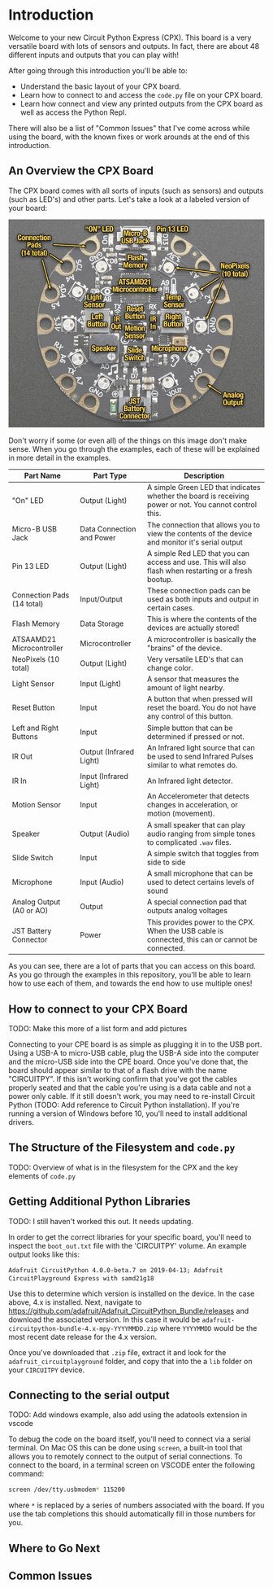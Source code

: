 # Introduction

Welcome to your new Circuit Python Express (CPX).  This board is a very versatile board with lots of sensors and outputs.  In fact, there are about 48 different inputs and outputs that you can play with!

After going through this introduction you'll be able to:

* Understand the basic layout of your CPX board.
* Learn how to connect to and access the `code.py` file on your CPX board.
* Learn how connect and view any printed outputs from the CPX board as well as access the Python Repl.

There will also be a list of "Common Issues" that I've come across while using the board, with the known fixes or work arounds at the end of this introduction.

## An Overview the CPX Board

The CPX board comes with all sorts of inputs (such as sensors) and outputs (such as LED's) and other parts.  Let's take a look at a labeled version of your board:

![Labeled CPX Board Courtesy of adafruit](images/circuit_playground_express-labeled.jpg)

Don't worry if some (or even all) of the things on this image don't make sense.  When you go through the examples, each of these will be explained in more detail in the examples.

| Part Name                  | Part Type                 | Description                                                                                              |
| -------------------------- | ------------------------- | -------------------------------------------------------------------------------------------------------- |
| "On" LED                   | Output (Light)            | A simple Green LED that indicates whether the board is receiving power or not.  You cannot control this. |
| Micro-B USB Jack           | Data Connection and Power | The connection that allows you to view the contents of the device and monitor it's serial output         |
| Pin 13 LED                 | Output (Light)            | A simple Red LED that you can access and use.  This will also flash when restarting or a fresh bootup.   |
| Connection Pads (14 total) | Input/Output              | These connection pads can be used as both inputs and output in certain cases.                            |
| Flash Memory               | Data Storage              | This is where the contents of the devices are actually stored!                                           |
| ATSAAMD21 Microcontroller  | Microcontroller           | A microcontroller is basically the "brains" of the device.                                               |
| NeoPixels (10 total)       | Output (Light)            | Very versatile LED's that can change color.                                                              |
| Light Sensor               | Input (Light)             | A sensor that measures the amount of light nearby.                                                       |
| Reset Button               | Input                     | A button that when pressed will reset the board.  You do not have any control of this button.            |
| Left and Right Buttons     | Input                     | Simple button that can be determined if pressed or not.                                                  |
| IR Out                     | Output (Infrared Light)   | An Infrared light source that can be used to send Infrared Pulses similar to what remotes do.            |
| IR In                      | Input (Infrared Light)    | An Infrared light detector.                                                                              |
| Motion Sensor              | Input                     | An Accelerometer that detects changes in acceleration, or motion (movement).                             |
| Speaker                    | Output (Audio)            | A small speaker that can play audio ranging from simple tones to complicated `.wav` files.               |
| Slide Switch               | Input                     | A simple switch that toggles from side to side                                                           |
| Microphone                 | Input (Audio)             | A small microphone that can be used to detect certains levels of sound                                   |
| Analog Output (A0 or AO)   | Output                    | A special connection pad that outputs analog voltages                                                    |
| JST Battery Connector      | Power                     | This provides power to the CPX.  When the USB cable is connected, this can or cannot be connected.       |

As you can see, there are a lot of parts that you can access on this board.  As you go through the examples in this repository, you'll be able to learn how to use each of them, and towards the end how to use multiple ones!

## How to connect to your CPX Board

TODO: Make this more of a list form and add pictures

Connecting to your CPE board is as simple as plugging it in to the USB port.  Using a USB-A to micro-USB cable, plug the USB-A side into the computer and the micro-USB side into the CPE board.  Once you've done that, the board should appear similar to that of a flash drive with the name "CIRCUITPY".  If this isn't working confirm that you've got the cables properly seated and that the cable you're using is a data cable and not a power only cable.  If it still doesn't work, you may need to re-install Circuit Python (TODO: Add reference to Circuit Python installation).  If you're running a version of Windows before 10, you'll need to install additional drivers.

## The Structure of the Filesystem and `code.py`

TODO: Overview of what is in the filesystem for the CPX and the key elements of `code.py`

## Getting Additional Python Libraries

TODO: I still haven't worked this out.  It needs updating.

In order to get the correct libraries for your specific board, you'll need to inspect the `boot_out.txt` file with the 'CIRCUITPY' volume.  An example output looks like this:

```text
Adafruit CircuitPython 4.0.0-beta.7 on 2019-04-13; Adafruit CircuitPlayground Express with samd21g18
```

Use this to determine which version is installed on the device.  In the case above, 4.x is installed.  Next, navigate to https://github.com/adafruit/Adafruit_CircuitPython_Bundle/releases and download the associated version.  In this case it would be `adafruit-circuitpython-bundle-4.x-mpy-YYYYMMDD.zip` where `YYYYMMDD` would be the most recent date release for the 4.x version.

Once you've downloaded that `.zip` file, extract it and look for the `adafruit_circuitplayground` folder, and copy that into the a `lib` folder on your `CIRCUITPY` device.

## Connecting to the serial output

TODO: Add windows example, also add using the adatools extension in vscode

To debug the code on the board itself, you'll need to connect via a serial terminal.  On Mac OS this can be done using `screen`, a built-in tool that allows you to remotely connect to the output of serial connections.  To connect to the board, in a terminal screen on VSCODE enter the following command:

```bash
screen /dev/tty.usbmodem* 115200
```

where `*` is replaced by a series of numbers associated with the board.  If you use the tab completions this should automatically fill in those numbers for you.

## Where to Go Next

## Common Issues
